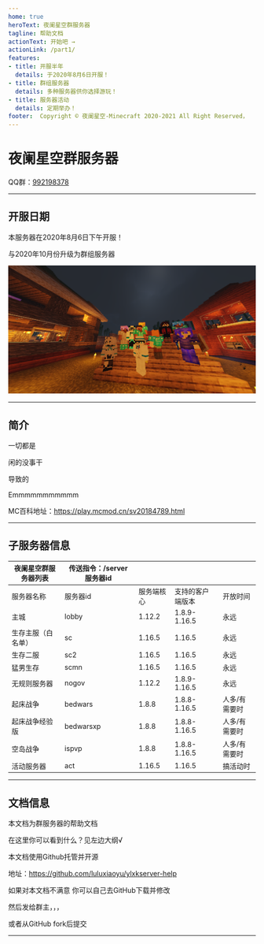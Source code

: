 ```yaml
---
home: true
heroText: 夜阑星空群服务器
tagline: 帮助文档
actionText: 开始吧 →
actionLink: /part1/
features:
- title: 开服半年
  details: 于2020年8月6日开服！
- title: 群组服务器
  details: 多种服务器供你选择游玩！
- title: 服务器活动
  details: 定期举办！
footer:  Copyright © 夜阑星空-Minecraft 2020-2021 All Right Reserved，
---
```

# 夜阑星空群服务器

QQ群：[992198378](https://jq.qq.com/?_wv=1027&k=yZWgY5Ku)

-----

## 开服日期

本服务器在2020年8月6日下午开服！

与2020年10月份升级为群组服务器

![image-20210210105916849](./README.assets/image-20210210105916849.png)

-----

## 简介

一切都是

闲的没事干

导致的

Emmmmmmmmmmm

MC百科地址：<a href="https://play.mcmod.cn/sv20184789.html" target="_blank">https://play.mcmod.cn/sv20184789.html</a>

-----

## 子服务器信息

| 夜阑星空群服务器列表 | 传送指令：/server 服务器id |            |                  |               |
| -------------------- | -------------------------- | ---------- | ---------------- | ------------- |
| 服务器名称           | 服务器id                   | 服务端核心 | 支持的客户端版本 | 开放时间      |
| 主城                 | lobby                      | 1.12.2     | 1.8.9-1.16.5     | 永远          |
| 生存主服（白名单）   | sc                         | 1.16.5     | 1.16.5           | 永远          |
| 生存二服             | sc2                        | 1.16.5     | 1.16.5           | 永远          |
| 猛男生存             | scmn                       | 1.16.5     | 1.16.5           | 永远          |
| 无规则服务器         | nogov                      | 1.12.2     | 1.8.9-1.16.5     | 永远          |
| 起床战争             | bedwars                    | 1.8.8      | 1.8.8-1.16.5     | 人多/有需要时 |
| 起床战争经验版       | bedwarsxp                  | 1.8.8      | 1.8.8-1.16.5     | 人多/有需要时 |
| 空岛战争             | ispvp                      | 1.8.8      | 1.8.8-1.16.5     | 人多/有需要时 |
| 活动服务器           | act                        | 1.16.5     | 1.16.5           | 搞活动时      |

-----

## 文档信息

本文档为群服务器的帮助文档

在这里你可以看到什么？见左边大纲√

本文档使用Github托管并开源

地址：https://github.com/luluxiaoyu/ylxkserver-help

如果对本文档不满意 你可以自己去GitHub下载并修改 

然后发给群主，，，

或者从GitHub fork后提交

-----